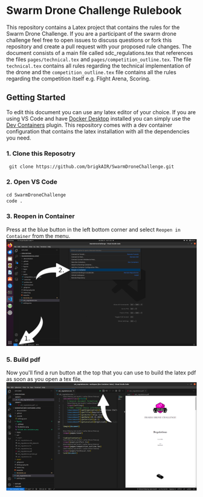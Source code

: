 # Swarm Drone Challenge Rulebook

This repository contains a Latex project that contains the rules for the Swarm Drone Challenge. 
If you are a participant of the swarm drone challenge feel free to open issues to discuss questions or fork this repository and create a pull request with your proposed rule changes.
The document consists of a main file called  sdc_regulations.tex that references the files  `pages/technical.tex` and `pages/competition_outline.tex`. 
The file `technical.tex` contains all rules regarding the technical implementation of the drone and the `competition_outline.tex` file contains all the rules regarding the competition itself e.g. Flight Arena, Scoring. 

## Getting Started
To edit this document you can use any latex editor of your choice.
If you are using VS Code and have [Docker Desktop](https://docs.docker.com/get-docker/) installed you can simply use the [Dev Containers](https://marketplace.visualstudio.com/items?itemName=ms-vscode-remote.remote-containers) plugin.
This repository comes with a dev container configuration that contains the latex installation with all the dependencies you need.
### 1. Clone this Reposotry
```
 git clone https://github.com/brigkAIR/SwarmDroneChallenge.git
```
### 2. Open VS Code
```
cd SwarmDroneChallenge
code . 
```
### 3. Reopen in Container
Press at the blue button in the left bottom corner and select `Reopen in Container` from the menu.
![](figures/VSCode_dev_containers.png)
### 5. Build pdf
Now you'll find a run button at the top that you can use to build the latex pdf as soon as you open a tex file.
![](figures/VSCode_buildpdf.png)



